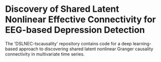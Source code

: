 # Discovery of Shared Latent Nonlinear Effective Connectivity for EEG-based Depression Detection
The 'DSLNEC-tscausality' repository contains code for a deep learning-based approach to discovering shared latent nonlinear Granger causality connectivity in multivariate time series.
